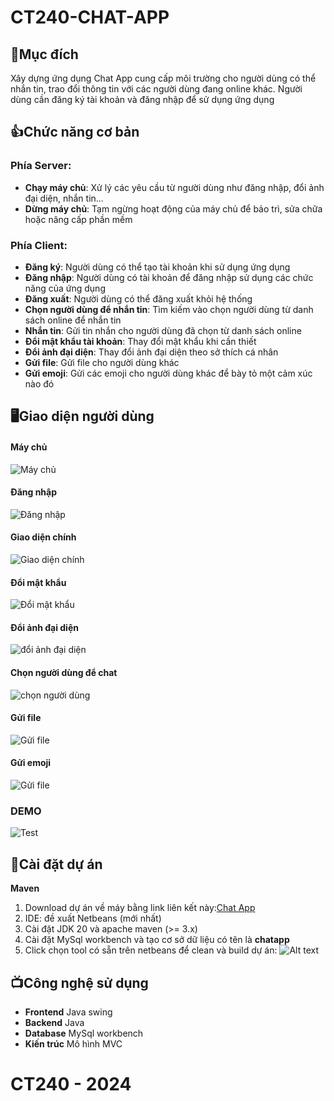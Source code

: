 # CT240-CHAT-APP

## 🤔Mục đích

Xây dựng ứng dụng Chat App cung cấp môi trường cho người dùng có thể nhắn tin, trao đổi thông tin với các người dùng đang online khác. Người dùng cần đăng ký tài khoản và đăng nhập để sử dụng ứng dụng

## 👍Chức năng cơ bản

### Phía Server:

- **Chạy máy chủ**: Xử lý các yêu cầu từ người dùng như đăng nhập, đổi ảnh đại diện, nhắn tin...
- **Dừng máy chủ**: Tạm ngừng hoạt động của máy chủ để bảo trì, sửa chữa hoặc nâng cấp phần mềm

### Phía Client:

- **Đăng ký**: Người dùng có thể tạo tài khoản khi sử dụng ứng dụng
- **Đăng nhập**: Người dùng có tài khoản để đăng nhập sử dụng các chức năng của ứng dụng
- **Đăng xuất**: Người dùng có thể đăng xuất khỏi hệ thống
- **Chọn người dùng để nhắn tin**: Tìm kiếm vào chọn người dùng từ danh sách online để nhắn tin
- **Nhắn tin**: Gửi tin nhắn cho người dùng đã chọn từ danh sách online
- **Đổi mật khẩu tài khoản**: Thay đổi mật khẩu khi cần thiết
- **Đổi ảnh đại diện**: Thay đổi ảnh đại diện theo sở thích cá nhân
- **Gửi file**: Gửi file cho người dùng khác
- **Gửi emoji**: Gửi các emoji cho người dùng khác để bày tỏ một cảm xúc nào đó

## 🖥️Giao diện người dùng

#### Máy chủ

![Máy chủ](src/main/resources/com/chatapp/image/Pic1.png)

#### Đăng nhập

![Đăng nhập](src/main/resources/com/chatapp/image/Pic2.png)

#### Giao diện chính

![Giao diện chính](src/main/resources/com/chatapp/image/Pic3.png)

#### Đổi mật khẩu

![Đổi mật khẩu](src/main/resources/com/chatapp/image/Pic4.png)

#### Đổi ảnh đại diện

![đổi ảnh đại diện](src/main/resources/com/chatapp/image/Pic5.png)

#### Chọn người dùng để chat

![chọn người dùng](src/main/resources/com/chatapp/image/Pic6.png)

#### Gửi file

![Gửi file](src/main/resources/com/chatapp/image/Pic7.png)

#### Gửi emoji

![Gửi file](src/main/resources/com/chatapp/image/Pic8.png)

### DEMO

![Test](src/main/resources/com/chatapp/image/Pic9.png)

## 🔧Cài đặt dự án

**Maven**

1. Download dự án về máy bằng link liên kết này:[Chat App](https://github.com/tu1511/CT240-ChatApp)
2. IDE: đề xuất Netbeans (mới nhất)
3. Cài đặt JDK 20 và apache maven (>= 3.x)
4. Cài đặt MySql workbench và tạo cơ sở dữ liệu có tên là **chatapp**
5. Click chọn tool có sẵn trên netbeans để clean và build dự án: ![Alt text](src/main/resources/com/chatapp/image/Pic10.png)

## 📺Công nghệ sử dụng

- **Frontend**
  Java swing
- **Backend**
  Java
- **Database**
  MySql workbench
- **Kiến trúc**
  Mô hình MVC

# CT240 - 2024
